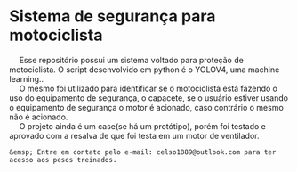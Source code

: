 # Sistema de segurança para motociclista

  &emsp; <p1>  Esse repositório possui um sistema voltado para proteção de motociclista. O script desenvolvido em python é o YOLOV4, uma machine learning..</p1><br/>
  &emsp; <p1>   O mesmo foi utilizado para identificar se o motociclista está fazendo o uso do equipamento de segurança, o capacete,
	se o usuário estiver usando o equipamento de segurança o motor é acionado, caso contrário o mesmo não é acionado.</p1><br/>
 &emsp; <p1>  O projeto ainda é um case(se há um protótipo), porém foi testado e aprovado com a resalva de que foi testa em um motor de ventilador.<p1>
	<br/>
	
	&emsp; Entre em contato pelo e-mail: celso1889@outlook.com para ter acesso aos pesos treinados.
	
